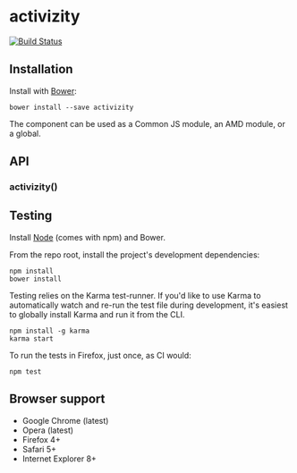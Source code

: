 # activizity

[![Build Status](https://secure.travis-ci.org/snocorp/activizity.png?branch=master)](http://travis-ci.org/snocorp/activizity)


## Installation

Install with [Bower](http://bower.io):

```
bower install --save activizity
```

The component can be used as a Common JS module, an AMD module, or a global.


## API

### activizity()


## Testing

Install [Node](http://nodejs.org) (comes with npm) and Bower.

From the repo root, install the project's development dependencies:

```
npm install
bower install
```

Testing relies on the Karma test-runner. If you'd like to use Karma to
automatically watch and re-run the test file during development, it's easiest
to globally install Karma and run it from the CLI.

```
npm install -g karma
karma start
```

To run the tests in Firefox, just once, as CI would:

```
npm test
```


## Browser support

* Google Chrome (latest)
* Opera (latest)
* Firefox 4+
* Safari 5+
* Internet Explorer 8+
